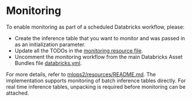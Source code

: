 # Monitoring

To enable monitoring as part of a scheduled Databricks workflow, please:
- Create the inference table that you want to monitor and was passed in as an initialization parameter.
- Update all the TODOs in the [monitoring resource file](../resources/monitoring-resource.yml).
- Uncomment the monitoring workflow from the main Databricks Asset Bundles file [databricks.yml](../databricks.yml).

For more details, refer to [mlops2/resources/README.md](../resources/README.md). 
The implementation supports monitoring of batch inference tables directly.
For real time inference tables, unpacking is required before monitoring can be attached.
